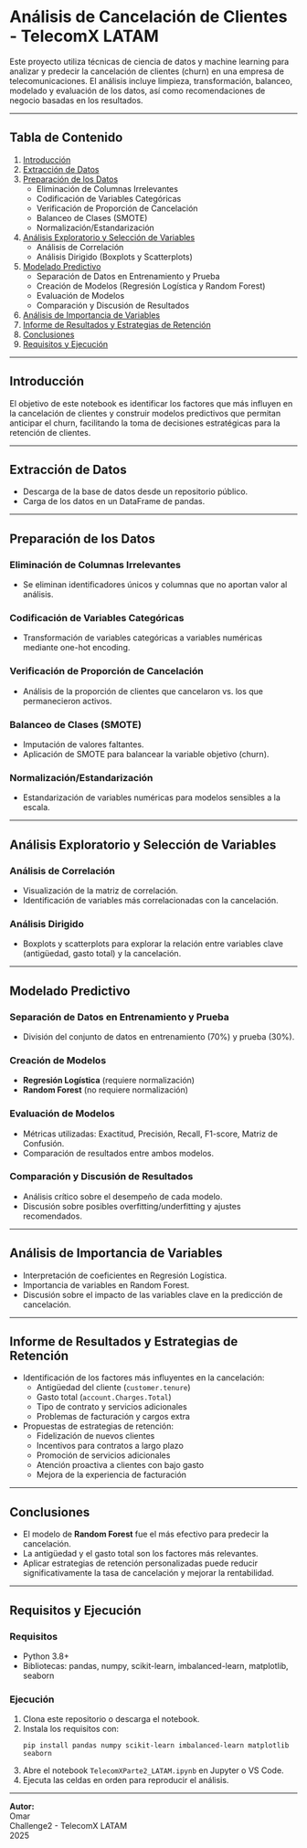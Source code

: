 # Análisis de Cancelación de Clientes - TelecomX LATAM

Este proyecto utiliza técnicas de ciencia de datos y machine learning para analizar y predecir la cancelación de clientes (churn) en una empresa de telecomunicaciones. El análisis incluye limpieza, transformación, balanceo, modelado y evaluación de los datos, así como recomendaciones de negocio basadas en los resultados.

---

## Tabla de Contenido

1. [Introducción](#introducción)
2. [Extracción de Datos](#extracción-de-datos)
3. [Preparación de los Datos](#preparación-de-los-datos)
    - Eliminación de Columnas Irrelevantes
    - Codificación de Variables Categóricas
    - Verificación de Proporción de Cancelación
    - Balanceo de Clases (SMOTE)
    - Normalización/Estandarización
4. [Análisis Exploratorio y Selección de Variables](#análisis-exploratorio-y-selección-de-variables)
    - Análisis de Correlación
    - Análisis Dirigido (Boxplots y Scatterplots)
5. [Modelado Predictivo](#modelado-predictivo)
    - Separación de Datos en Entrenamiento y Prueba
    - Creación de Modelos (Regresión Logística y Random Forest)
    - Evaluación de Modelos
    - Comparación y Discusión de Resultados
6. [Análisis de Importancia de Variables](#análisis-de-importancia-de-variables)
7. [Informe de Resultados y Estrategias de Retención](#informe-de-resultados-y-estrategias-de-retención)
8. [Conclusiones](#conclusiones)
9. [Requisitos y Ejecución](#requisitos-y-ejecución)

---

## Introducción

El objetivo de este notebook es identificar los factores que más influyen en la cancelación de clientes y construir modelos predictivos que permitan anticipar el churn, facilitando la toma de decisiones estratégicas para la retención de clientes.

---

## Extracción de Datos

- Descarga de la base de datos desde un repositorio público.
- Carga de los datos en un DataFrame de pandas.

---

## Preparación de los Datos

### Eliminación de Columnas Irrelevantes

- Se eliminan identificadores únicos y columnas que no aportan valor al análisis.

### Codificación de Variables Categóricas

- Transformación de variables categóricas a variables numéricas mediante one-hot encoding.

### Verificación de Proporción de Cancelación

- Análisis de la proporción de clientes que cancelaron vs. los que permanecieron activos.

### Balanceo de Clases (SMOTE)

- Imputación de valores faltantes.
- Aplicación de SMOTE para balancear la variable objetivo (churn).

### Normalización/Estandarización

- Estandarización de variables numéricas para modelos sensibles a la escala.

---

## Análisis Exploratorio y Selección de Variables

### Análisis de Correlación

- Visualización de la matriz de correlación.
- Identificación de variables más correlacionadas con la cancelación.

### Análisis Dirigido

- Boxplots y scatterplots para explorar la relación entre variables clave (antigüedad, gasto total) y la cancelación.

---

## Modelado Predictivo

### Separación de Datos en Entrenamiento y Prueba

- División del conjunto de datos en entrenamiento (70%) y prueba (30%).

### Creación de Modelos

- **Regresión Logística** (requiere normalización)
- **Random Forest** (no requiere normalización)

### Evaluación de Modelos

- Métricas utilizadas: Exactitud, Precisión, Recall, F1-score, Matriz de Confusión.
- Comparación de resultados entre ambos modelos.

### Comparación y Discusión de Resultados

- Análisis crítico sobre el desempeño de cada modelo.
- Discusión sobre posibles overfitting/underfitting y ajustes recomendados.

---

## Análisis de Importancia de Variables

- Interpretación de coeficientes en Regresión Logística.
- Importancia de variables en Random Forest.
- Discusión sobre el impacto de las variables clave en la predicción de cancelación.

---

## Informe de Resultados y Estrategias de Retención

- Identificación de los factores más influyentes en la cancelación:
    - Antigüedad del cliente (`customer.tenure`)
    - Gasto total (`account.Charges.Total`)
    - Tipo de contrato y servicios adicionales
    - Problemas de facturación y cargos extra
- Propuestas de estrategias de retención:
    - Fidelización de nuevos clientes
    - Incentivos para contratos a largo plazo
    - Promoción de servicios adicionales
    - Atención proactiva a clientes con bajo gasto
    - Mejora de la experiencia de facturación

---

## Conclusiones

- El modelo de **Random Forest** fue el más efectivo para predecir la cancelación.
- La antigüedad y el gasto total son los factores más relevantes.
- Aplicar estrategias de retención personalizadas puede reducir significativamente la tasa de cancelación y mejorar la rentabilidad.

---

## Requisitos y Ejecución

### Requisitos

- Python 3.8+
- Bibliotecas: pandas, numpy, scikit-learn, imbalanced-learn, matplotlib, seaborn

### Ejecución

1. Clona este repositorio o descarga el notebook.
2. Instala los requisitos con:
    ```
    pip install pandas numpy scikit-learn imbalanced-learn matplotlib seaborn
    ```
3. Abre el notebook `TelecomXParte2_LATAM.ipynb` en Jupyter o VS Code.
4. Ejecuta las celdas en orden para reproducir el análisis.

---

**Autor:**  
Omar  
Challenge2 - TelecomX LATAM  
2025
